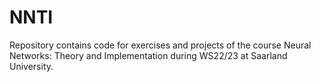 # NNTI

Repository contains code for exercises and projects of the course Neural Networks: Theory and Implementation during WS22/23 at Saarland University.
